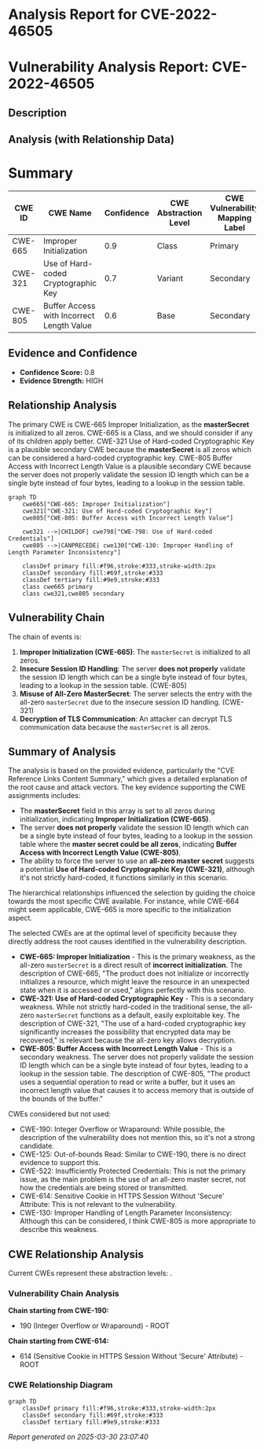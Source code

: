 # Analysis Report for CVE-2022-46505

# Vulnerability Analysis Report: CVE-2022-46505

## Description



## Analysis (with Relationship Data)

# Summary
| CWE ID | CWE Name | Confidence | CWE Abstraction Level | CWE Vulnerability Mapping Label | CWE-Vulnerability Mapping Notes |
|---|---|---|---|---|---|
| CWE-665 | Improper Initialization | 0.9 | Class | Primary | Allowed-with-Review |
| CWE-321 | Use of Hard-coded Cryptographic Key | 0.7 | Variant | Secondary | Allowed |
| CWE-805 | Buffer Access with Incorrect Length Value | 0.6 | Base | Secondary | Allowed |

## Evidence and Confidence

*   **Confidence Score:** 0.8
*   **Evidence Strength:** HIGH

## Relationship Analysis
The primary CWE is CWE-665 Improper Initialization, as the **masterSecret** is initialized to all zeros. CWE-665 is a Class, and we should consider if any of its children apply better.
CWE-321 Use of Hard-coded Cryptographic Key is a plausible secondary CWE because the **masterSecret** is all zeros which can be considered a hard-coded cryptographic key.
CWE-805 Buffer Access with Incorrect Length Value is a plausible secondary CWE because the server does not properly validate the session ID length which can be a single byte instead of four bytes, leading to a lookup in the session table.

```mermaid
graph TD
    cwe665["CWE-665: Improper Initialization"]
    cwe321["CWE-321: Use of Hard-coded Cryptographic Key"]
    cwe805["CWE-805: Buffer Access with Incorrect Length Value"]
    
    cwe321 -->|CHILDOF| cwe798["CWE-798: Use of Hard-coded Credentials"]
    cwe805 -->|CANPRECEDE| cwe130["CWE-130: Improper Handling of Length Parameter Inconsistency"]
    
    classDef primary fill:#f96,stroke:#333,stroke-width:2px
    classDef secondary fill:#69f,stroke:#333
    classDef tertiary fill:#9e9,stroke:#333
    class cwe665 primary
    class cwe321,cwe805 secondary
```

## Vulnerability Chain
The chain of events is:
1.  **Improper Initialization (CWE-665)**: The `masterSecret` is initialized to all zeros.
2.  **Insecure Session ID Handling**: The server **does not properly** validate the session ID length which can be a single byte instead of four bytes, leading to a lookup in the session table. (CWE-805)
3.  **Misuse of All-Zero MasterSecret**: The server selects the entry with the all-zero `masterSecret` due to the insecure session ID handling. (CWE-321)
4.  **Decryption of TLS Communication**: An attacker can decrypt TLS communication data because the `masterSecret` is all zeros.

## Summary of Analysis
The analysis is based on the provided evidence, particularly the "CVE Reference Links Content Summary," which gives a detailed explanation of the root cause and attack vectors. The key evidence supporting the CWE assignments includes:

*   The **masterSecret** field in this array is set to all zeros during initialization, indicating **Improper Initialization (CWE-665)**.
*   The server **does not properly** validate the session ID length which can be a single byte instead of four bytes, leading to a lookup in the session table where the **master secret could be all zeros**, indicating **Buffer Access with Incorrect Length Value (CWE-805)**.
*   The ability to force the server to use an **all-zero master secret** suggests a potential **Use of Hard-coded Cryptographic Key (CWE-321)**, although it's not strictly hard-coded, it functions similarly in this scenario.

The hierarchical relationships influenced the selection by guiding the choice towards the most specific CWE available. For instance, while CWE-664 might seem applicable, CWE-665 is more specific to the initialization aspect.

The selected CWEs are at the optimal level of specificity because they directly address the root causes identified in the vulnerability description.

*   **CWE-665: Improper Initialization** - This is the primary weakness, as the all-zero `masterSecret` is a direct result of **incorrect initialization**. The description of CWE-665, "The product does not initialize or incorrectly initializes a resource, which might leave the resource in an unexpected state when it is accessed or used," aligns perfectly with this scenario.
*   **CWE-321: Use of Hard-coded Cryptographic Key** - This is a secondary weakness. While not strictly hard-coded in the traditional sense, the all-zero `masterSecret` functions as a default, easily exploitable key. The description of CWE-321, "The use of a hard-coded cryptographic key significantly increases the possibility that encrypted data may be recovered," is relevant because the all-zero key allows decryption.
*   **CWE-805: Buffer Access with Incorrect Length Value** - This is a secondary weakness. The server does not properly validate the session ID length which can be a single byte instead of four bytes, leading to a lookup in the session table. The description of CWE-805, "The product uses a sequential operation to read or write a buffer, but it uses an incorrect length value that causes it to access memory that is outside of the bounds of the buffer."

CWEs considered but not used:

*   CWE-190: Integer Overflow or Wraparound: While possible, the description of the vulnerability does not mention this, so it's not a strong candidate.
*   CWE-125: Out-of-bounds Read: Similar to CWE-190, there is no direct evidence to support this.
*   CWE-522: Insufficiently Protected Credentials: This is not the primary issue, as the main problem is the use of an all-zero master secret, not how the credentials are being stored or transmitted.
*   CWE-614: Sensitive Cookie in HTTPS Session Without 'Secure' Attribute: This is not relevant to the vulnerability.
*   CWE-130: Improper Handling of Length Parameter Inconsistency: Although this can be considered, I think CWE-805 is more appropriate to describe this weakness.


## CWE Relationship Analysis

Current CWEs represent these abstraction levels: .


### Vulnerability Chain Analysis

**Chain starting from CWE-190:**
- 190 (Integer Overflow or Wraparound) - ROOT


**Chain starting from CWE-614:**
- 614 (Sensitive Cookie in HTTPS Session Without 'Secure' Attribute) - ROOT



### CWE Relationship Diagram

```mermaid
graph TD
    classDef primary fill:#f96,stroke:#333,stroke-width:2px
    classDef secondary fill:#69f,stroke:#333
    classDef tertiary fill:#9e9,stroke:#333
```



*Report generated on 2025-03-30 23:07:40*
